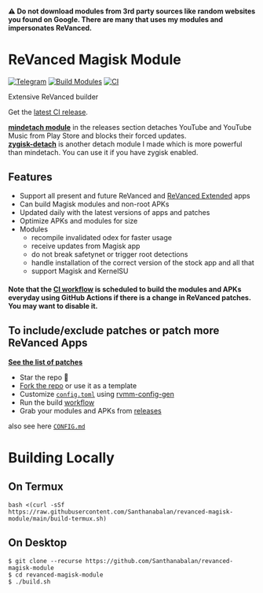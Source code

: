 #### ⚠️ Do not download modules from 3rd party sources like random websites you found on Google. There are many that uses my modules and impersonates ReVanced.

# ReVanced Magisk Module
[![Telegram](https://img.shields.io/badge/Telegram-2CA5E0?style=for-the-badge&logo=telegram&logoColor=white)](https://t.me/rvc_magisk)
[![Build Modules](https://github.com/Santhanabalan/revanced-magisk-module/actions/workflows/build.yml/badge.svg)](https://github.com/Santhanabalan/revanced-magisk-module/actions/workflows/build.yml)
[![CI](https://github.com/Santhanabalan/revanced-magisk-module/actions/workflows/ci.yml/badge.svg?event=schedule)](https://github.com/Santhanabalan/revanced-magisk-module/actions/workflows/ci.yml)

Extensive ReVanced builder  

Get the [latest CI release](https://github.com/Santhanabalan/revanced-magisk-module/releases).

[**mindetach module**](https://github.com/j-hc/mindetach-magisk) in the releases section detaches YouTube and YouTube Music from Play Store and blocks their forced updates.  
[**zygisk-detach**](https://github.com/j-hc/zygisk-detach) is another detach module I made which is more powerful than mindetach. You can use it if you have zygisk enabled.

## Features
 * Support all present and future ReVanced and [ReVanced Extended](https://github.com/inotia00/revanced-patches) apps
 * Can build Magisk modules and non-root APKs
 * Updated daily with the latest versions of apps and patches
 * Optimize APKs and modules for size
 * Modules
     * recompile invalidated odex for faster usage
     * receive updates from Magisk app
     * do not break safetynet or trigger root detections
     * handle installation of the correct version of the stock app and all that
     * support Magisk and KernelSU

#### **Note that the [CI workflow](../../actions/workflows/ci.yml) is scheduled to build the modules and APKs everyday using GitHub Actions if there is a change in ReVanced patches. You may want to disable it.**

## To include/exclude patches or patch more ReVanced Apps
[**See the list of patches**](https://j-hc.github.io/rvmm-config-gen/)

 * Star the repo :eyes:
 * [Fork the repo](https://github.com/Santhanabalan/revanced-magisk-module/fork) or use it as a template
 * Customize [`config.toml`](./config.toml) using [rvmm-config-gen](https://j-hc.github.io/rvmm-config-gen/)
 * Run the build [workflow](../../actions/workflows/build.yml)
 * Grab your modules and APKs from [releases](../../releases)

also see here [`CONFIG.md`](./CONFIG.md)

# Building Locally
## On Termux
```console
bash <(curl -sSf https://raw.githubusercontent.com/Santhanabalan/revanced-magisk-module/main/build-termux.sh)
```

## On Desktop
```console
$ git clone --recurse https://github.com/Santhanabalan/revanced-magisk-module
$ cd revanced-magisk-module
$ ./build.sh
```
